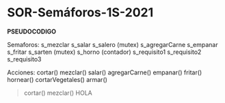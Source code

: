 # SOR-Semáforos-1S-2021

**PSEUDOCODIGO**

Semaforos:
  s_mezclar
	s_salar
  s_salero (mutex)
	s_agregarCarne
	s_empanar
	s_fritar
  s_sarten (mutex)
  s_horno (contador)
	s_requisito1
	s_requisito2
	s_requisito3
  
Acciones:
  cortar()
  mezclar()
  salar()
  agregarCarne()
  empanar()
  fritar()
  hornear()
  cortarVegetales()
  armar()
    
> cortar()
    mezclar()
HOLA
